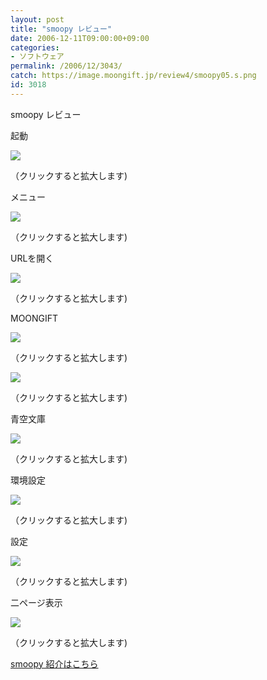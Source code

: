 ```yaml
---
layout: post
title: "smoopy レビュー"
date: 2006-12-11T09:00:00+09:00
categories:
- ソフトウェア
permalink: /2006/12/3043/
catch: https://image.moongift.jp/review4/smoopy05.s.png
id: 3018
---
```

smoopy レビュー  
<!--more-->

起動

  

[![](https://image.moongift.jp/review4/smoopy01.s.png)](https://image.moongift.jp/review4/smoopy01.png)  
  
（クリックすると拡大します)

  

メニュー

  

[![](https://image.moongift.jp/review4/smoopy02.s.png)](https://image.moongift.jp/review4/smoopy02.png)  
  
（クリックすると拡大します)

  

URLを開く

  

[![](https://image.moongift.jp/review4/smoopy03.s.png)](https://image.moongift.jp/review4/smoopy03.png)  
  
（クリックすると拡大します)

  

MOONGIFT

  

[![](https://image.moongift.jp/review4/smoopy04.s.png)](https://image.moongift.jp/review4/smoopy04.png)  
  
（クリックすると拡大します)

  

[![](https://image.moongift.jp/review4/smoopy05.s.png)](https://image.moongift.jp/review4/smoopy05.png)  
  
（クリックすると拡大します)

  

青空文庫

  

[![](https://image.moongift.jp/review4/smoopy06.s.png)](https://image.moongift.jp/review4/smoopy06.png)  
  
（クリックすると拡大します)

  

環境設定

  

[![](https://image.moongift.jp/review4/smoopy07.s.png)](https://image.moongift.jp/review4/smoopy07.png)  
  
（クリックすると拡大します)

  

設定

  

[![](https://image.moongift.jp/review4/smoopy08.s.png)](https://image.moongift.jp/review4/smoopy08.png)  
  
（クリックすると拡大します)

  

二ページ表示

  

[![](https://image.moongift.jp/review4/smoopy09.s.png)](https://image.moongift.jp/review4/smoopy09.png)  
  
（クリックすると拡大します)

  

[smoopy 紹介はこちら](http://fw.moongift.jp/intro/i-3029.html)

